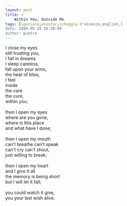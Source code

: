 ```yaml
---
layout: post
title: >
    Within You, Outside Me
tags: [speciale,onestar,scheggia d'essenza,english,]
date: 2009-05-28 19:20:00
author: pietro
---
```

I close my eyes<br/>still trusting you,<br/>I fall in dreams<br/>I sleep careless,<br/>fall upon your arms,<br/>the heat of bliss,<br/>I feel<br/>inside<br/>the care<br/>the cure,<br/>within you;<br/><br/>then I open my eyes<br/>where are you gone,<br/>where is this place<br/>and what have I done;<br/><br/>then I open my mouth<br/>can't breathe can't speak<br/>can't cry can't shout,<br/>just willing to break;<br/><br/>then I open my heart<br/>and I give it all<br/>the memory is being short<br/>but I will let it fall;<br/><br/>you could watch it give,<br/>you your last wish alive.

